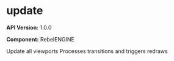 # update

**API Version:** 1.0.0

**Component:** RebelENGINE

Update all viewports
Processes transitions and triggers redraws

